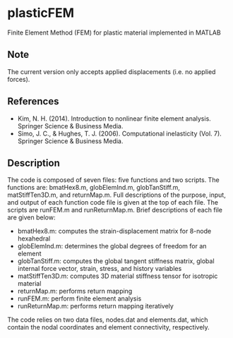 # plasticFEM
Finite Element Method (FEM) for plastic material implemented in MATLAB

## Note
The current version only accepts applied displacements (i.e. no applied forces).

## References
* Kim, N. H. (2014). Introduction to nonlinear finite element analysis. Springer Science & Business Media.
* Simo, J. C., & Hughes, T. J. (2006). Computational inelasticity (Vol. 7). Springer Science & Business Media.

## Description
The code is composed of seven files: five functions and two scripts. The functions are: bmatHex8.m, globElemInd.m, globTanStiff.m, matStiffTen3D.m, and returnMap.m. Full descriptions of the purpose, input, and output of each function code file is given at the top of each file. The scripts are runFEM.m and runReturnMap.m. Brief descriptions of each file are given below:

* bmatHex8.m: computes the strain-displacement matrix for 8-node hexahedral
* globElemInd.m: determines the global degrees of freedom for an element
* globTanStiff.m: computes the global tangent stiffness matrix, global internal force vector, strain, stress, and history variables
* matStiffTen3D.m: computes 3D material stiffness tensor for isotropic material
* returnMap.m: performs return mapping
* runFEM.m: perform finite element analysis
* runReturnMap.m: performs return mapping iteratively

The code relies on two data files, nodes.dat and elements.dat, which contain the nodal coordinates and element connectivity, respectively.
